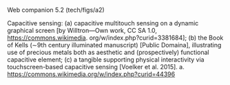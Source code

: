 Web companion 5.2 (tech/figs/a2)

Capacitive sensing: (a) capacitive multitouch sensing on a dynamic graphical
screen [by Willtron—Own work, CC SA 1.0, https://commons.wikimedia.
org/w/index.php?curid=3381684]; (b) the Book of Kells (∼9th century illuminated
manuscript) [Public Domaina], illustrating use of precious metals 
both as aesthetic and (prospectively) functional capacitive element; (c) a
tangible supporting physical interactivity via touchscreen-based capacitive
sensing [Voelker et al. 2015].
a. https://commons.wikimedia.org/w/index.php?curid=44396

